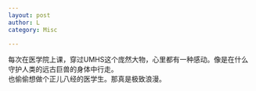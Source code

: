 ```yaml
---
layout: post
author: L
category: Misc

---
```

每次在医学院上课，穿过UMHS这个庞然大物，心里都有一种感动。像是在什么守护人类的远古巨兽的身体中行走。<br>
也偷偷想做个正儿八经的医学生。那真是极致浪漫。<br>

